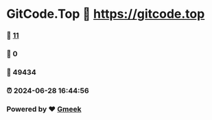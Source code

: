 # GitCode.Top :link: https://gitcode.top 
### :page_facing_up: [11](https://gitcode.top/tag.html) 
### :speech_balloon: 0 
### :hibiscus: 49434 
### :alarm_clock: 2024-06-28 16:44:56 
### Powered by :heart: [Gmeek](https://github.com/Meekdai/Gmeek)
